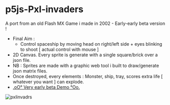 # p5js-Pxl-invaders

A port from an old Flash MX Game i made in 2002 - Early-early beta version !

+ Final Aim : 
  + Control spaceship by moving head on right/left side + eyes blinking to shoot [ actual control with mouse ]
+ 2D Canvas. Every sprite is generate with a single square/brick over a json file.
+ NB : Sprites are made with a graphic web tool i built to draw/generate json matrix files.
+ Once destroyed, every elements : Monster, ship, tray, scores extra life [ whatever you want ] can explode.  
+ [.oO° Very early beta Demo °Oo.](https://captainfurax.github.io/p5xjs-pxl-invadrs/)

![pxlinvadrs](https://github.com/CaptainFurax/p5xjs-pxl-invadrs/blob/main/CPT2205040933-1268x951.png)

